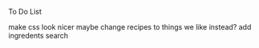 To Do List

make css look nicer
maybe change recipes to things we like instead?
add ingredents search
